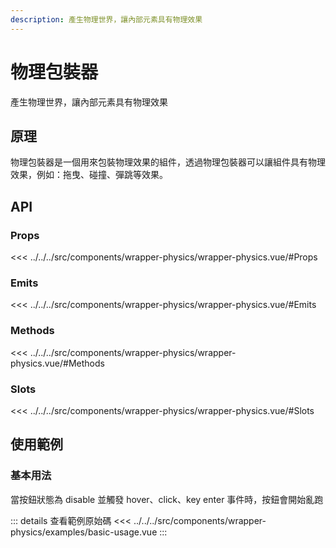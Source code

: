 ```yaml
---
description: 產生物理世界，讓內部元素具有物理效果
---
```


<script setup>
import BasicUsage from '../../../src/components/wrapper-physics/examples/basic-usage.vue'
</script>

# 物理包裝器

產生物理世界，讓內部元素具有物理效果

## 原理

物理包裝器是一個用來包裝物理效果的組件，透過物理包裝器可以讓組件具有物理效果，例如：拖曳、碰撞、彈跳等效果。

## API

### Props

<<< ../../../src/components/wrapper-physics/wrapper-physics.vue/#Props

### Emits

<<< ../../../src/components/wrapper-physics/wrapper-physics.vue/#Emits

### Methods

<<< ../../../src/components/wrapper-physics/wrapper-physics.vue/#Methods

### Slots

<<< ../../../src/components/wrapper-physics/wrapper-physics.vue/#Slots

## 使用範例

### 基本用法

當按鈕狀態為 disable 並觸發 hover、click、key enter 事件時，按鈕會開始亂跑

<basic-usage/>

::: details 查看範例原始碼
<<< ../../../src/components/wrapper-physics/examples/basic-usage.vue
:::
